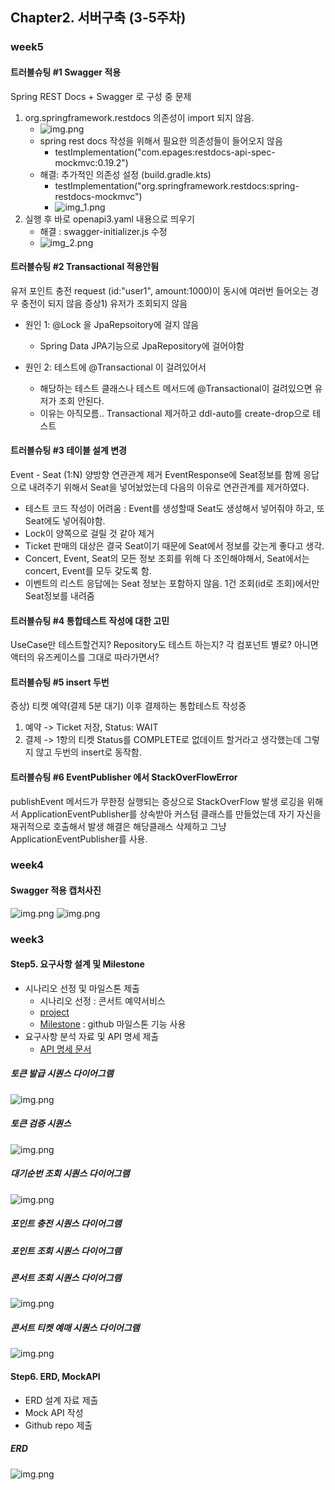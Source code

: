 ## Chapter2. 서버구축 (3-5주차)

### week5
#### 트러블슈팅 #1 Swagger 적용
Spring REST Docs + Swagger 로 구성 중 문제
1. org.springframework.restdocs 의존성이 import 되지 않음.
    - ![img.png](resources/diagrams/images/troubleshooting/img.png)
    - spring rest docs 작성을 위해서 필요한 의존성들이 들어오지 않음 
      - testImplementation("com.epages:restdocs-api-spec-mockmvc:0.19.2") 
    - 해결: 추가적인 의존성 설정 (build.gradle.kts)
      - testImplementation("org.springframework.restdocs:spring-restdocs-mockmvc")
      - ![img_1.png](resources/diagrams/images/troubleshooting/img_1.png)
2. 실행 후 바로 openapi3.yaml 내용으로 띄우기
    - 해결 : swagger-initializer.js 수정
    - ![img_2.png](resources/diagrams/images/troubleshooting/img_2.png)

#### 트러블슈팅 #2 Transactional 적용안됨
유저 포인트 충전 request (id:"user1", amount:1000)이 동시에 여러번 들어오는 경우 충전이 되지 않음
증상1) 유저가 조회되지 않음
- 원인 1: @Lock 을 JpaRepsoitory에 걸지 않음
  - Spring Data JPA기능으로 JpaRepository에 걸어야함

- 원인 2: 테스트에 @Transactional 이 걸려있어서
  - 해당하는 테스트 클래스나 테스트 메서드에 @Transactional이 걸려있으면 유저가 조회 안된다.
  - 이유는 아직모름.. Transactional 제거하고 ddl-auto를 create-drop으로 테스트

#### 트러블슈팅 #3 테이블 설계 변경
Event - Seat (1:N) 양방향 연관관계 제거
EventResponse에 Seat정보를 함께 응답으로 내려주기 위해서 Seat을 넣어놨었는데 다음의 이유로 연관관계를 제거하였다.
- 테스트 코드 작성이 어려움 : Event를 생성할때 Seat도 생성해서 넣어줘야 하고, 또 Seat에도 넣어줘야함.  
- Lock이 양쪽으로 걸릴 것 같아 제거
- Ticket 판매의 대상은 결국 Seat이기 때문에 Seat에서 정보를 갖는게 좋다고 생각.
- Concert, Event, Seat의 모든 정보 조회를 위해 다 조인해야해서, Seat에서는 concert, Event를 모두 갖도록 함.
- 이벤트의 리스트 응답에는 Seat 정보는 포함하지 않음. 1건 조회(id로 조회)에서만 Seat정보를 내려줌

#### 트러블슈팅 #4 통합테스트 작성에 대한 고민
UseCase만 테스트할건지? Repository도 테스트 하는지?
각 컴포넌트 별로? 아니면 액터의 유즈케이스를 그대로 따라가면서?

#### 트러블슈팅 #5 insert 두번
증상)
티켓 예약(결제 5분 대기) 이후 결제하는 통합테스트 작성중
1. 예약 -> Ticket 저장, Status: WAIT
2. 결제 -> 1항의 티켓 Status를 COMPLETE로 없데이트
할거라고 생각했는데 그렇지 않고 두번의 insert로 동작함.

#### 트러블슈팅 #6 EventPublisher 에서 StackOverFlowError
publishEvent 메서드가 무한정 실행되는 증상으로 StackOverFlow 발생
로깅을 위해서 ApplicationEventPublisher를 상속받아 커스텀 클래스를 만들었는데 자기 자신을 재귀적으로 호출해서 발생
해결은 해당클래스 삭제하고 그냥 ApplicationEventPublisher를 사용.

### week4
#### Swagger 적용 캡처사진
![img.png](resources/diagrams/images/swagger-screenshot.png)
![img.png](resources/diagrams/images/swagger-screenshot2.png)

### week3
#### Step5. 요구사항 설계 및 Milestone
- 시나리오 선정 및 마일스톤 제출
  - 시나리오 선정 : 콘서트 예약서비스
  - [project](https://github.com/users/kyun22/projects/1)
  - [Milestone](https://github.com/kyun22/hhplus_w3to5/milestones) : github 마일스톤 기능 사용 
- 요구사항 분석 자료 및 API 명세 제출
  - [API 명세 문서](https://documenter.getpostman.com/view/31502676/2sA35HWfuJ)
 
##### 토큰 발급 시퀀스 다이어그램
![img.png](resources/diagrams/images/generate-token-seq.png)

##### 토큰 검증 시퀀스
![img.png](resources/diagrams/images/validate-token-seq.png)

##### 대기순번 조회 시퀀스 다이어그램
![img.png](resources/diagrams/images/check-waiting-position-seq.png)

##### 포인트 충전 시퀀스 다이어그램

##### 포인트 조회 시퀀스 다이어그램

##### 콘서트 조회 시퀀스 다이어그램
![img.png](resources/diagrams/images/search-concert-info-seq.png)

##### 콘서트 티켓 예매 시퀀스 다이어그램
![img.png](resources/diagrams/images/ticket-reservation-seq.png)

#### Step6. ERD, MockAPI
- ERD 설계 자료 제출
- Mock API 작성
- Github repo 제출

##### ERD
![img.png](resources/diagrams/images/erd.png)